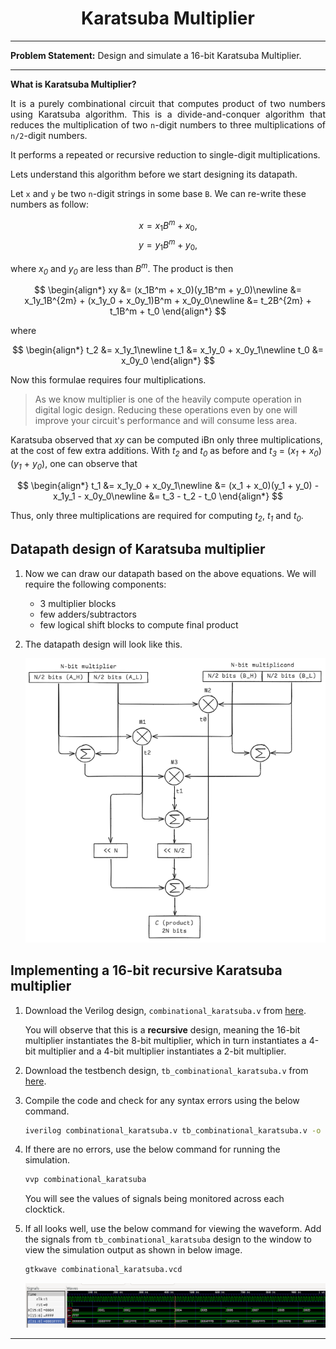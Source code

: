 <center>
  <h1>Karatsuba Multiplier</h1>
</center>

---

**Problem Statement:** Design and simulate a 16-bit Karatsuba Multiplier.

---

**What is Karatsuba Multiplier?**

<div align="justify">
It is a purely combinational circuit that computes product of two numbers using Karatsuba algorithm. This is a divide-and-conquer algorithm that reduces the multiplication of two <code>n</code>-digit numbers to three multiplications of <code>n/2</code>-digit numbers.</div>

It performs a repeated or recursive reduction to single-digit multiplications.

Lets understand this algorithm before we start designing its datapath.

Let `x` and `y` be two `n`-digit strings in some base `B`. We can re-write these numbers as follow:

$$x = x_1B^m + x_0,$$
$$y = y_1B^m + y_0,$$

where *x<sub>0</sub>* and *y<sub>0</sub>* are less than *B<sup>m</sup>*. The product is then

$$
\begin{align*}
xy &= (x_1B^m + x_0)(y_1B^m + y_0)\newline
&= x_1y_1B^{2m} + (x_1y_0 + x_0y_1)B^m + x_0y_0\newline
&= t_2B^{2m} + t_1B^m + t_0
\end{align*}
$$

where

$$
\begin{align*}
t_2 &= x_1y_1\newline
t_1 &= x_1y_0 + x_0y_1\newline
t_0 &= x_0y_0
\end{align*}
$$

Now this formulae requires four multiplications.

> As we know multiplier is one of the heavily compute operation in digital logic design. Reducing these operations even by one will improve your circuit's performance and will consume less area.

Karatsuba observed that *xy* can be computed iBn only three multiplications, at the cost of few extra additions. With *t<sub>2</sub>* and *t<sub>0</sub>* as before and *t<sub>3</sub>* = (*x<sub>1</sub>* + *x<sub>0</sub>*) (*y<sub>1</sub>* + *y<sub>0</sub>*), one can observe that

$$
\begin{align*}
t_1 &= x_1y_0 + x_0y_1\newline
&= (x_1 + x_0)(y_1 + y_0) - x_1y_1 - x_0y_0\newline
&= t_3 - t_2 - t_0
\end{align*}
$$

Thus, only three multiplications are required for computing *t<sub>2</sub>*, *t<sub>1</sub>* and *t<sub>0</sub>*.

## Datapath design of Karatsuba multiplier

1. Now we can draw our datapath based on the above equations. We will require the following components:
    - 3 multiplier blocks
    - few adders/subtractors
    - few logical shift blocks to compute final product

2. The datapath design will look like this.

    <div align="center">
        <img src="https://raw.githubusercontent.com/kalindkaria/mdbook-assets/main/cs6102_spring2024-25/resources/digital_circuits/karatsuba_mult/datapath_design_karatsuba_mult.png">
    </div>


## Implementing a 16-bit recursive Karatsuba multiplier

1. Download the Verilog design, `combinational_karatsuba.v` from [here](../downloadables/resources/digital_circuits/karatsuba_multiplier/combinational_karatsuba.v).

    You will observe that this is a **recursive** design, meaning the 16-bit multiplier instantiates the 8-bit multiplier, which in turn instantiates a 4-bit multiplier and a 4-bit multiplier instantiates a 2-bit multiplier.

2. Download the testbench design, `tb_combinational_karatsuba.v` from [here](../downloadables/resources/digital_circuits/karatsuba_multiplier/tb_combinational_karatsuba.v).

3. Compile the code and check for any syntax errors using the below command.
    ```bash
    iverilog combinational_karatsuba.v tb_combinational_karatsuba.v -o combinational_karatsuba
    ```

4. If there are no errors, use the below command for running the simulation.
    ```bash
    vvp combinational_karatsuba
    ```
    You will see the values of signals being monitored across each clocktick.

5. If all looks well, use the below command for viewing the waveform. Add the signals from `tb_combinational_karatsuba` design to the window to view the simulation output as shown in below image.
    ```bash
    gtkwave combinational_karatsuba.vcd
    ```

    <div align="center">
        <img src="https://raw.githubusercontent.com/kalindkaria/mdbook-assets/main/cs6102_spring2024-25/resources/digital_circuits/karatsuba_mult/karatsuba_mult_sim_output.png">
    </div>


---
